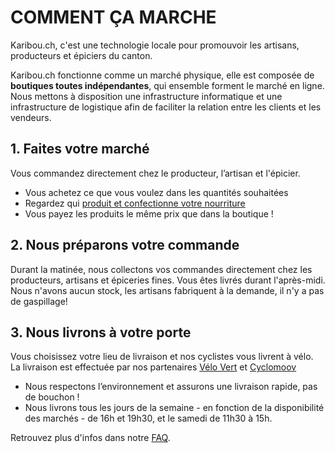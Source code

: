# COMMENT ÇA MARCHE
Karibou.ch, c'est une technologie locale pour promouvoir les artisans, producteurs et épiciers du canton.

Karibou.ch fonctionne comme un marché physique, elle est composée de **boutiques toutes indépendantes**, qui ensemble forment le marché en ligne. Nous mettons à disposition une infrastructure informatique et une infrastructure de logistique afin de faciliter la relation entre les clients et les vendeurs. 

## 1. Faites votre marché
Vous commandez directement chez le producteur, l’artisan et l'épicier.
* Vous achetez ce que vous voulez dans les quantités souhaitées 
* Regardez qui [produit et confectionne votre nourriture](https://karibou.ch/store/artamis/home/shops) 
* Vous payez les produits le même prix que dans la boutique !

## 2. Nous préparons votre commande
Durant la matinée, nous collectons vos commandes directement chez les producteurs, artisans et épiceries fines. Vous êtes livrés durant l'après-midi. Nous n'avons aucun stock, les artisans fabriquent à la demande, il n'y a pas de gaspillage! 

## 3. Nous livrons à votre porte
Vous choisissez votre lieu de livraison et nos cyclistes vous livrent à vélo. La livraison est effectuée par nos partenaires [Vélo Vert](http://www.velovert.ch/) et [Cyclomoov](https://cyclomoov.ch/index.html)
* Nous respectons l’environnement et assurons une livraison rapide, pas de bouchon !
* Nous livrons tous les jours de la semaine - en fonction de la disponibilité des marchés - de 16h et 19h30, et le samedi de 11h30 à 15h.

Retrouvez plus d'infos dans notre [FAQ](https://karibou.ch/store/artamis/content/faq-clients).
